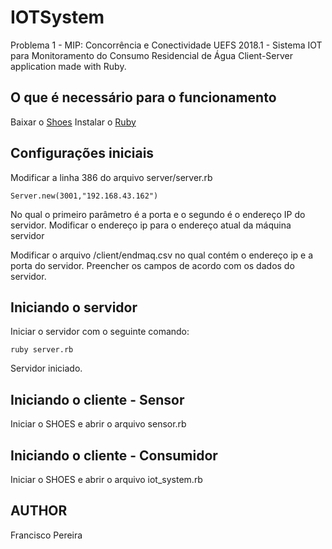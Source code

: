 # IOTSystem
Problema 1 - MIP: Concorrência e Conectividade UEFS 2018.1 - Sistema IOT para Monitoramento do Consumo Residencial de Água
Client-Server application made with Ruby.

## O que é necessário para o funcionamento
 Baixar o [Shoes](http://shoesrb.com/downloads/)
 Instalar o [Ruby](https://www.ruby-lang.org/en/downloads/)

## Configurações iniciais
Modificar a linha 386 do arquivo server/server.rb

```
Server.new(3001,"192.168.43.162")
```
No qual o primeiro parâmetro é a porta e o segundo é o endereço IP do servidor. 
Modificar o endereço ip para o endereço atual da máquina servidor

Modificar o arquivo /client/endmaq.csv no qual contém o endereço ip e a porta do servidor. Preencher os campos de acordo com os dados do servidor.

## Iniciando o servidor
Iniciar o servidor com o seguinte comando:
```
ruby server.rb

```
Servidor iniciado.

## Iniciando o cliente - Sensor

Iniciar o SHOES e abrir o arquivo sensor.rb

## Iniciando o cliente - Consumidor

Iniciar o SHOES e abrir o arquivo iot_system.rb


 
 
 
 ## AUTHOR
 Francisco Pereira
